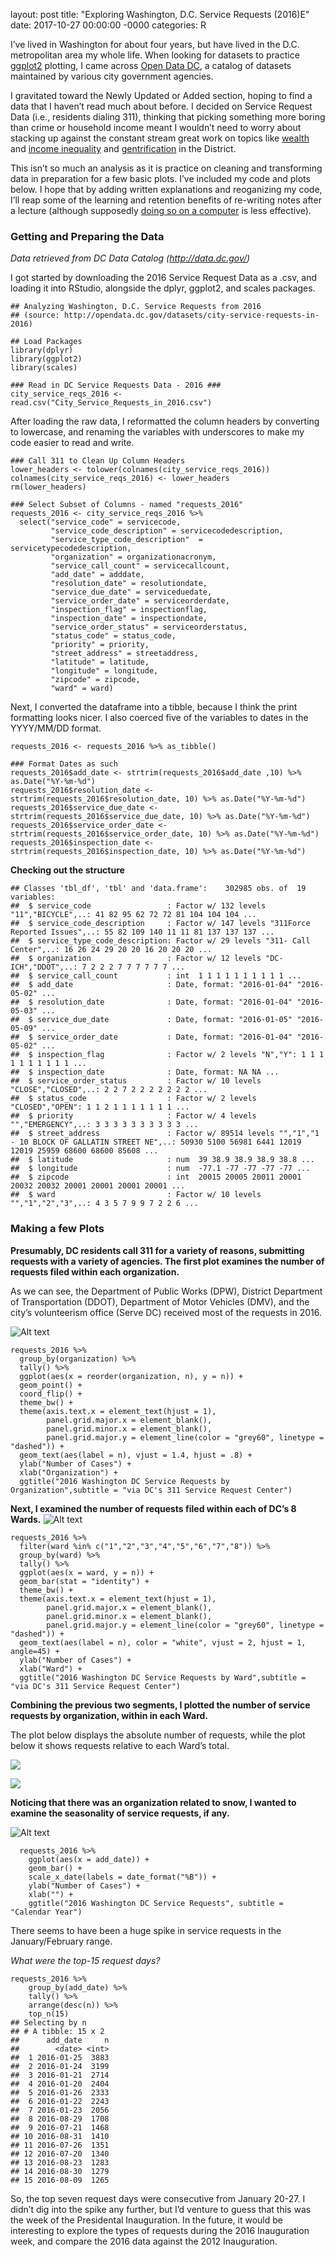 layout: post
title: "Exploring Washington, D.C. Service Requests (2016)E"
date: 2017-10-27 00:00:00 -0000
categories: R

I’ve lived in Washington for about four years, but have lived in the D.C. metropolitan area my whole life. When looking for datasets to practice [ggplot2](http://ggplot2.org/) plotting, I came across [Open Data DC](http://opendata.dc.gov/), a catalog of datasets maintained by various city government agencies.

I gravitated toward the Newly Updated or Added section, hoping to find a data that I haven’t read much about before. I decided on Service Request Data (i.e., residents dialing 311), thinking that picking something more boring than crime or household income meant I wouldn’t need to worry about stacking up against the constant stream great work on topics like [wealth](http://storymaps.esri.com/stories/2016/wealth-divides/index.html) and [income inequality](https://districtmeasured.com/2015/06/23/ceo-pay-is-not-the-only-factor-that-accounts-for-income-inequality-in-dc-increasingly-the-corporate-ladder-youre-on-matters-more-than-where-you-are-on-the-corporate-ladder/) and [gentrification](https://www.datalensdc.com/gentrification-by-numbers.html) in the District.

This isn’t so much an analysis as it is practice on cleaning and transforming data in preparation for a few basic plots. I’ve included my code and plots below. I hope that by adding written explanations and reoganizing my code, I’ll reap some of the learning and retention benefits of re-writing notes after a lecture (although supposedly [doing so on a computer](http://www.npr.org/2016/04/17/474525392/attention-students-put-your-laptops-away) is less effective).

### Getting and Preparing the Data
*Data retrieved from DC Data Catalog (http://data.dc.gov/)*

I got started by downloading the 2016 Service Request Data as a .csv, and loading it into RStudio, alongside the dplyr, ggplot2, and scales packages.

```
## Analyzing Washington, D.C. Service Requests from 2016
## (source: http://opendata.dc.gov/datasets/city-service-requests-in-2016)

## Load Packages
library(dplyr)
library(ggplot2)
library(scales)

### Read in DC Service Requests Data - 2016 ###
city_service_reqs_2016 <- read.csv("City_Service_Requests_in_2016.csv")
```

After loading the raw data, I reformatted the column headers by converting to lowercase, and renaming the variables with underscores to make my code easier to read and write.

```
### Call 311 to Clean Up Column Headers
lower_headers <- tolower(colnames(city_service_reqs_2016))
colnames(city_service_reqs_2016) <- lower_headers
rm(lower_headers)

### Select Subset of Columns - named "requests_2016"
requests_2016 <- city_service_reqs_2016 %>%
  select("service_code" = servicecode,
         "service_code_description" = servicecodedescription,
         "service_type_code_description"  = servicetypecodedescription,
         "organization" = organizationacronym,
         "service_call_count" = servicecallcount,
         "add_date" = adddate,
         "resolution_date" = resolutiondate,
         "service_due_date" = serviceduedate,
         "service_order_date" = serviceorderdate,
         "inspection_flag" = inspectionflag,
         "inspection_date" = inspectiondate,
         "service_order_status" = serviceorderstatus,
         "status_code" = status_code,
         "priority" = priority,
         "street_address" = streetaddress,
         "latitude" = latitude,
         "longitude" = longitude,
         "zipcode" = zipcode,
         "ward" = ward)
```

Next, I converted the dataframe into a tibble, because I think the print formatting looks nicer. I also coerced five of the variables to dates in the YYYY/MM/DD format.

```
requests_2016 <- requests_2016 %>% as_tibble() 

### Format Dates as such
requests_2016$add_date <- strtrim(requests_2016$add_date ,10) %>% as.Date("%Y-%m-%d")
requests_2016$resolution_date <- strtrim(requests_2016$resolution_date, 10) %>% as.Date("%Y-%m-%d")
requests_2016$service_due_date <- strtrim(requests_2016$service_due_date, 10) %>% as.Date("%Y-%m-%d")
requests_2016$service_order_date <- strtrim(requests_2016$service_order_date, 10) %>% as.Date("%Y-%m-%d")
requests_2016$inspection_date <- strtrim(requests_2016$inspection_date, 10) %>% as.Date("%Y-%m-%d")
```

**Checking out the structure**

```
## Classes 'tbl_df', 'tbl' and 'data.frame':    302985 obs. of  19 variables:
##  $ service_code                 : Factor w/ 132 levels "11","BICYCLE",..: 41 82 95 62 72 72 81 104 104 104 ...
##  $ service_code_description     : Factor w/ 147 levels "311Force Reported Issues",..: 55 82 109 140 11 11 81 137 137 137 ...
##  $ service_type_code_description: Factor w/ 29 levels "311- Call Center",..: 16 26 24 29 20 20 16 20 20 20 ...
##  $ organization                 : Factor w/ 12 levels "DC-ICH","DDOT",..: 7 2 2 2 7 7 7 7 7 7 ...
##  $ service_call_count           : int  1 1 1 1 1 1 1 1 1 1 ...
##  $ add_date                     : Date, format: "2016-01-04" "2016-05-02" ...
##  $ resolution_date              : Date, format: "2016-01-04" "2016-05-03" ...
##  $ service_due_date             : Date, format: "2016-01-05" "2016-05-09" ...
##  $ service_order_date           : Date, format: "2016-01-04" "2016-05-02" ...
##  $ inspection_flag              : Factor w/ 2 levels "N","Y": 1 1 1 1 1 1 1 1 1 1 ...
##  $ inspection_date              : Date, format: NA NA ...
##  $ service_order_status         : Factor w/ 10 levels "CLOSE","CLOSED",..: 2 2 7 2 2 2 2 2 2 2 ...
##  $ status_code                  : Factor w/ 2 levels "CLOSED","OPEN": 1 1 2 1 1 1 1 1 1 1 ...
##  $ priority                     : Factor w/ 4 levels "","EMERGENCY",..: 3 3 3 3 3 3 3 3 3 3 ...
##  $ street_address               : Factor w/ 89514 levels "","1","1 - 10 BLOCK OF GALLATIN STREET NE",..: 50930 5100 56981 6441 12019 12019 25959 68600 68600 85608 ...
##  $ latitude                     : num  39 38.9 38.9 38.9 38.8 ...
##  $ longitude                    : num  -77.1 -77 -77 -77 -77 ...
##  $ zipcode                      : int  20015 20005 20011 20001 20032 20032 20001 20001 20001 20001 ...
##  $ ward                         : Factor w/ 10 levels "","1","2","3",..: 4 3 5 7 9 9 7 2 2 6 ...
```

### Making a few Plots
**Presumably, DC residents call 311 for a variety of reasons, submitting requests with a variety of agencies. The first plot examines the number of requests filed within each organization.**

As we can see, the Department of Public Works (DPW), District Department of Transportation (DDOT), Department of Motor Vehicles (DMV), and the city’s volunteerism office (Serve DC) received most of the requests in 2016.

![Alt text](docs/assets/images/dc-service-reqs-reqs-by-org.png)

```
requests_2016 %>%
  group_by(organization) %>%
  tally() %>%
  ggplot(aes(x = reorder(organization, n), y = n)) +
  geom_point() +
  coord_flip() +
  theme_bw() + 
  theme(axis.text.x = element_text(hjust = 1),
        panel.grid.major.x = element_blank(),
        panel.grid.minor.x = element_blank(),
        panel.grid.major.y = element_line(color = "grey60", linetype = "dashed")) +
  geom_text(aes(label = n), vjust = 1.4, hjust = .8) +
  ylab("Number of Cases") +
  xlab("Organization") + 
  ggtitle("2016 Washington DC Service Requests by Organization",subtitle = "via DC's 311 Service Request Center")
  ```

**Next, I examined the number of requests filed within each of DC’s 8 Wards.**
![Alt text](docs/assets/images/dc-service-reqs-reqs-by-ward.png)

```
requests_2016 %>%
  filter(ward %in% c("1","2","3","4","5","6","7","8")) %>% 
  group_by(ward) %>%
  tally() %>%
  ggplot(aes(x = ward, y = n)) +
  geom_bar(stat = "identity") +
  theme_bw() +
  theme(axis.text.x = element_text(hjust = 1),
        panel.grid.major.x = element_blank(),
        panel.grid.minor.x = element_blank(),
        panel.grid.major.y = element_line(color = "grey60", linetype = "dashed")) +
  geom_text(aes(label = n), color = "white", vjust = 2, hjust = 1, angle=45) +
  ylab("Number of Cases") +
  xlab("Ward") + 
  ggtitle("2016 Washington DC Service Requests by Ward",subtitle = "via DC's 311 Service Request Center")
  ```

**Combining the previous two segments, I plotted the number of service requests by organization, within in each Ward.**

The plot below displays the absolute number of requests, while the plot below it shows requests relative to each Ward’s total.

![](docs/assets/images/dc-service-reqs-reqs-by-ward-and-org-abs.png)

![](docs/assets/images/dc-service-reqs-reqs-by-ward-and-org-rel.png)

**Noticing that there was an organization related to snow, I wanted to examine the seasonality of service requests, if any.**

![Alt text](docs/assets/images/dc-service-reqs-reqs-by-day.png)

```
  requests_2016 %>%
    ggplot(aes(x = add_date)) +
    geom_bar() +
    scale_x_date(labels = date_format("%B")) +
    ylab("Number of Cases") +
    xlab("") +
    ggtitle("2016 Washington DC Service Requests", subtitle = "Calendar Year")
```

There seems to have been a huge spike in service requests in the January/February range.

*What were the top-15 request days?*

```
requests_2016 %>%
    group_by(add_date) %>%
    tally() %>%
    arrange(desc(n)) %>%
    top_n(15)
## Selecting by n
## # A tibble: 15 x 2
##      add_date     n
##        <date> <int>
##  1 2016-01-25  3883
##  2 2016-01-24  3199
##  3 2016-01-21  2714
##  4 2016-01-20  2404
##  5 2016-01-26  2333
##  6 2016-01-22  2243
##  7 2016-01-23  2056
##  8 2016-08-29  1708
##  9 2016-07-21  1468
## 10 2016-08-31  1410
## 11 2016-07-26  1351
## 12 2016-07-20  1340
## 13 2016-08-23  1283
## 14 2016-08-30  1279
## 15 2016-08-09  1265
```

So, the top seven request days were consecutive from January 20-27. I didn’t dig into the spike any further, but I’d venture to guess that this was the week of the Presidental Inauguration. In the future, it would be interesting to explore the types of requests during the 2016 Inauguration week, and compare the 2016 data against the 2012 Inauguration.